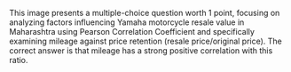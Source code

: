 This image presents a multiple-choice question worth 1 point, focusing on analyzing factors influencing Yamaha motorcycle resale value in Maharashtra using Pearson Correlation Coefficient and specifically examining mileage against price retention (resale price/original price). The correct answer is that mileage has a strong positive correlation with this ratio.